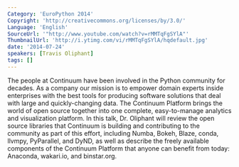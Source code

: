 ```yaml
---
Category: 'EuroPython 2014'
Copyright: 'http://creativecommons.org/licenses/by/3.0/'
Language: 'English'
SourceUrl: '"http://www.youtube.com/watch?v=rMMTqFgSYlA"'
ThumbnailUrl: 'http://i.ytimg.com/vi/rMMTqFgSYlA/hqdefault.jpg'
date: '2014-07-24'
speakers: [Travis Oliphant]
tags: []
---
```

The people at Continuum have been involved in the Python community for decades. As a company our mission is to empower domain experts inside enterprises with the best tools for producing software solutions that deal with large and quickly-changing data. The Continuum Platform brings the world of open source together into one complete, easy-to-manage analytics and visualization platform. In this talk, Dr. Oliphant will review the open source libraries that Continuum is building and contributing to the community as part of this effort, including Numba, Bokeh, Blaze, conda, llvmpy, PyParallel, and DyND, as well as describe the freely available components of the Continuum Platform that anyone can benefit from today: Anaconda, wakari.io, and binstar.org.
